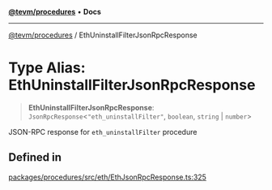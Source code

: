 [**@tevm/procedures**](../README.md) • **Docs**

***

[@tevm/procedures](../globals.md) / EthUninstallFilterJsonRpcResponse

# Type Alias: EthUninstallFilterJsonRpcResponse

> **EthUninstallFilterJsonRpcResponse**: `JsonRpcResponse`\<`"eth_uninstallFilter"`, `boolean`, `string` \| `number`\>

JSON-RPC response for `eth_uninstallFilter` procedure

## Defined in

[packages/procedures/src/eth/EthJsonRpcResponse.ts:325](https://github.com/evmts/tevm-monorepo/blob/main/packages/procedures/src/eth/EthJsonRpcResponse.ts#L325)
